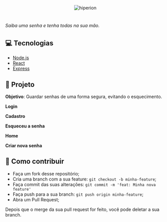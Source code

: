 <p align="center">
<img src="https://user-images.githubusercontent.com/40436472/78102271-55e1d500-73c0-11ea-9b28-0b484a1ccbca.png" alt="hiperion" />
</p>

#

###### Saiba uma senha e tenha todas na sua mão.

## :computer: Tecnologias

- [Node.js](https://nodejs.org/en/)
- [React](https://pt-br.reactjs.org/)
- [Express](https://expressjs.com/)


## :page_with_curl: Projeto

**Objetivo**: Guardar senhas de uma forma segura, evitando o esquecimento.

**Login**
<img src="https://user-images.githubusercontent.com/40436472/78510872-bda47100-776e-11ea-8f3a-0f8a9a13b0d2.PNG" alt="" />

**Cadastro**
<img src="https://user-images.githubusercontent.com/40436472/78510879-c85f0600-776e-11ea-9133-aac572893f11.PNG" alt="" />

**Esqueceu a senha**
<img src="https://user-images.githubusercontent.com/40436472/78510883-d6ad2200-776e-11ea-92dd-69c4ea46314b.PNG" alt="" />

**Home**
<img src="https://user-images.githubusercontent.com/40436472/78510887-e3ca1100-776e-11ea-9fcd-e9ce61cfdee5.PNG" alt="" />

**Criar nova senha**
<img src="https://user-images.githubusercontent.com/40436472/78510894-ef1d3c80-776e-11ea-88bb-62e1a697fc4f.PNG" alt="" />

## 🤔 Como contribuir
- Faça um fork desse repositório;
- Cria uma branch com a sua feature: `git checkout -b minha-feature`;
- Faça commit das suas alterações: `git commit -m 'feat: Minha nova feature'`
- Faça push para a sua branch: `git push origin minha-feature`;
- Abra um Pull Request;

Depois que o merge da sua pull request for feito, você pode deletar a sua branch.

